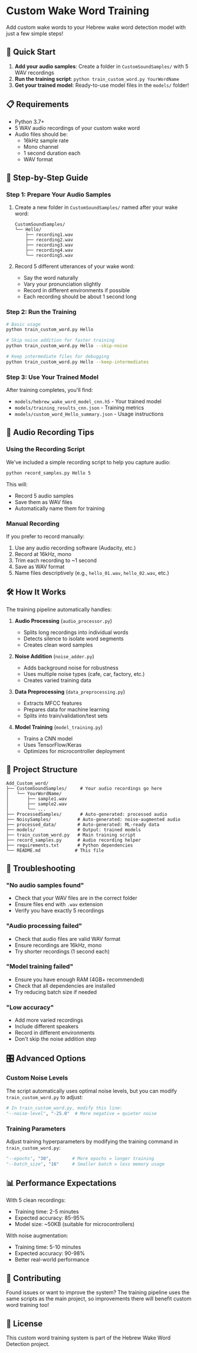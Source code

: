 # Custom Wake Word Training

Add custom wake words to your Hebrew wake word detection model with just a few simple steps!

## 🚀 Quick Start

1. **Add your audio samples**: Create a folder in `CustomSoundSamples/` with 5 WAV recordings
2. **Run the training script**: `python train_custom_word.py YourWordName`
3. **Get your trained model**: Ready-to-use model files in the `models/` folder!

## 📋 Requirements

- Python 3.7+
- 5 WAV audio recordings of your custom wake word
- Audio files should be:
  - 16kHz sample rate
  - Mono channel
  - 1 second duration each
  - WAV format

## 🎯 Step-by-Step Guide

### Step 1: Prepare Your Audio Samples

1. Create a new folder in `CustomSoundSamples/` named after your wake word:
   ```
   CustomSoundSamples/
   └── Hello/
       ├── recording1.wav
       ├── recording2.wav
       ├── recording3.wav
       ├── recording4.wav
       └── recording5.wav
   ```

2. Record 5 different utterances of your wake word:
   - Say the word naturally
   - Vary your pronunciation slightly
   - Record in different environments if possible
   - Each recording should be about 1 second long

### Step 2: Run the Training

```bash
# Basic usage
python train_custom_word.py Hello

# Skip noise addition for faster training
python train_custom_word.py Hello --skip-noise

# Keep intermediate files for debugging
python train_custom_word.py Hello --keep-intermediates
```

### Step 3: Use Your Trained Model

After training completes, you'll find:
- `models/hebrew_wake_word_model_cnn.h5` - Your trained model
- `models/training_results_cnn.json` - Training metrics
- `models/custom_word_Hello_summary.json` - Usage instructions

## 🎵 Audio Recording Tips

### Using the Recording Script

We've included a simple recording script to help you capture audio:

```bash
python record_samples.py Hello 5
```

This will:
- Record 5 audio samples
- Save them as WAV files
- Automatically name them for training

### Manual Recording

If you prefer to record manually:

1. Use any audio recording software (Audacity, etc.)
2. Record at 16kHz, mono
3. Trim each recording to ~1 second
4. Save as WAV format
5. Name files descriptively (e.g., `hello_01.wav`, `hello_02.wav`, etc.)

## 🛠️ How It Works

The training pipeline automatically handles:

1. **Audio Processing** (`audio_processor.py`)
   - Splits long recordings into individual words
   - Detects silence to isolate word segments
   - Creates clean word samples

2. **Noise Addition** (`noise_adder.py`)
   - Adds background noise for robustness
   - Uses multiple noise types (cafe, car, factory, etc.)
   - Creates varied training data

3. **Data Preprocessing** (`data_preprocessing.py`)
   - Extracts MFCC features
   - Prepares data for machine learning
   - Splits into train/validation/test sets

4. **Model Training** (`model_training.py`)
   - Trains a CNN model
   - Uses TensorFlow/Keras
   - Optimizes for microcontroller deployment

## 📁 Project Structure

```
Add_Custom_word/
├── CustomSoundSamples/     # Your audio recordings go here
│   └── YourWordName/
│       ├── sample1.wav
│       ├── sample2.wav
│       └── ...
├── ProcessedSamples/       # Auto-generated: processed audio
├── NoisySamples/          # Auto-generated: noise-augmented audio
├── processed_data/        # Auto-generated: ML-ready data
├── models/                # Output: trained models
├── train_custom_word.py   # Main training script
├── record_samples.py      # Audio recording helper
├── requirements.txt       # Python dependencies
└── README.md             # This file
```

## 🔧 Troubleshooting

### "No audio samples found"
- Check that your WAV files are in the correct folder
- Ensure files end with `.wav` extension
- Verify you have exactly 5 recordings

### "Audio processing failed"
- Check that audio files are valid WAV format
- Ensure recordings are 16kHz, mono
- Try shorter recordings (1 second each)

### "Model training failed"
- Ensure you have enough RAM (4GB+ recommended)
- Check that all dependencies are installed
- Try reducing batch size if needed

### "Low accuracy"
- Add more varied recordings
- Include different speakers
- Record in different environments
- Don't skip the noise addition step

## 🎛️ Advanced Options

### Custom Noise Levels

The script automatically uses optimal noise levels, but you can modify `train_custom_word.py` to adjust:

```python
# In train_custom_word.py, modify this line:
"--noise-level", "-25.0"  # More negative = quieter noise
```

### Training Parameters

Adjust training hyperparameters by modifying the training command in `train_custom_word.py`:

```python
"--epochs", "30",        # More epochs = longer training
"--batch_size", "16"     # Smaller batch = less memory usage
```

## 📊 Performance Expectations

With 5 clean recordings:
- Training time: 2-5 minutes
- Expected accuracy: 85-95%
- Model size: ~50KB (suitable for microcontrollers)

With noise augmentation:
- Training time: 5-10 minutes
- Expected accuracy: 90-98%
- Better real-world performance

## 🤝 Contributing

Found issues or want to improve the system? The training pipeline uses the same scripts as the main project, so improvements there will benefit custom word training too!

## 📝 License

This custom word training system is part of the Hebrew Wake Word Detection project.
